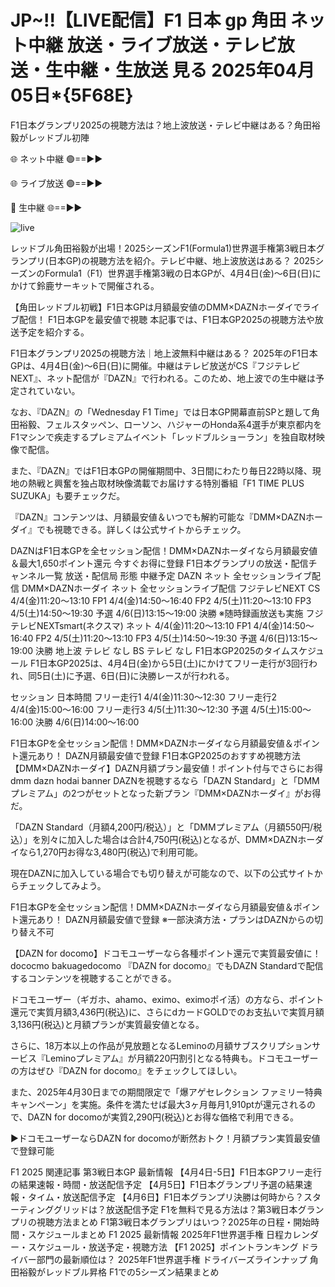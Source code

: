 # JP~!!【LIVE配信】F1 日本 gp 角田 ネット中継 放送・ライブ放送・テレビ放送・生中継・生放送 見る 2025年04月05日*{5F68E}

F1日本グランプリ2025の視聴方法は？地上波放送・テレビ中継はある？角田裕毅がレッドブル初陣

🌐 ネット中継 🟢==►►

🌐 ライブ放送 🟢==►►

🔴 生中継 🌐==►►

![live](https://camo.githubusercontent.com/8a4f000d20f83aca3bf7ec5f350d767afa0574a8a352519fd8cfa583a6f93a33/68747470733a2f2f692e696d6775722e636f6d2f644a486b345a712e676966)

レッドブル角田裕毅が出場！2025シーズンF1(Formula1)世界選手権第3戦日本グランプリ(日本GP)の視聴方法を紹介。テレビ中継、地上波放送はある？
2025シーズンのFormula1（F1）世界選手権第3戦の日本GPが、4月4日(金)～6日(日)にかけて鈴鹿サーキットで開催される。


【角田レッドブル初戦】F1日本GPは月額最安値のDMM×DAZNホーダイでライブ配信！
F1日本GPを最安値で視聴
本記事では、F1日本GP2025の視聴方法や放送予定を紹介する。

F1日本グランプリ2025の視聴方法｜地上波無料中継はある？
2025年のF1日本GPは、4月4日(金)～6日(日)に開催。中継はテレビ放送がCS『フジテレビNEXT』、ネット配信が『DAZN』で行われる。このため、地上波での生中継は予定されていない。

なお、『DAZN』の「Wednesday F1 Time」では日本GP開幕直前SPと題して角田裕毅、フェルスタッペン、ローソン、ハジャーのHonda系4選手が東京都内をF1マシンで疾走するプレミアムイベント「レッドブルショーラン」を独自取材映像で配信。

また、『DAZN』ではF1日本GPの開催期間中、3日間にわたり毎日22時以降、現地の熱戦と興奮を独占取材映像満載でお届けする特別番組「F1 TIME PLUS SUZUKA」も要チェックだ。

『DAZN』コンテンツは、月額最安値＆いつでも解約可能な『DMM×DAZNホーダイ』でも視聴できる。詳しくは公式サイトからチェック。


DAZNはF1日本GPを全セッション配信！DMM×DAZNホーダイなら月額最安値＆最大1,650ポイント還元
今すぐお得に登録
F1日本グランプリの放送・配信チャンネル一覧
放送・配信局	形態	中継予定
DAZN	ネット	全セッションライブ配信
DMM×DAZNホーダイ	ネット	全セッションライブ配信
フジテレビNEXT	CS	4/4(金)11:20～13:10 FP1
4/4(金)14:50～16:40 FP2
4/5(土)11:20～13:10 FP3
4/5(土)14:50～19:30 予選
4/6(日)13:15～19:00 決勝
※随時録画放送も実施
フジテレビNEXTsmart(ネクスマ)	ネット	4/4(金)11:20～13:10 FP1
4/4(金)14:50～16:40 FP2
4/5(土)11:20～13:10 FP3
4/5(土)14:50～19:30 予選
4/6(日)13:15～19:00 決勝
地上波	テレビ	なし
BS	テレビ	なし
F1日本GP2025のタイムスケジュール
F1日本GP2025は、4月4日(金)から5日(土)にかけてフリー走行が3回行われ、同5日(土)に予選、6日(日)に決勝レースが行われる。

セッション	日本時間
フリー走行1	4/4(金)11:30～12:30
フリー走行2	4/4(金)15:00～16:00
フリー走行3	4/5(土)11:30～12:30
予選	4/5(土)15:00～16:00
決勝	4/6(日)14:00～16:00

F1日本GPを全セッション配信！DMM×DAZNホーダイなら月額最安値＆ポイント還元あり！
DAZN月額最安値で登録
F1日本GP2025のおすすめ視聴方法
【DMM×DAZNホーダイ】DAZN月額プラン最安値！ポイント付与でさらにお得
dmm dazn hodai banner
DAZNを視聴するなら「DAZN Standard」と「DMMプレミアム」の2つがセットとなった新プラン『DMM×DAZNホーダイ』がお得だ。

「DAZN Standard（月額4,200円/税込）」と「DMMプレミアム（月額550円/税込）」を別々に加入した場合は合計4,750円(税込)となるが、DMM×DAZNホーダイなら1,270円お得な3,480円(税込)で利用可能。

現在DAZNに加入している場合でも切り替えが可能なので、以下の公式サイトからチェックしてみよう。


F1日本GPを全セッション配信！DMM×DAZNホーダイなら月額最安値＆ポイント還元あり！
DAZN月額最安値で登録
※一部決済方法・プランはDAZNからの切り替え不可

【DAZN for docomo】ドコモユーザーなら各種ポイント還元で実質最安値に！
dococmo bakuagedocomo
『DAZN for docomo』でもDAZN Standardで配信するコンテンツを視聴することができる。

ドコモユーザー（ギガホ、ahamo、eximo、eximoポイ活）の方なら、ポイント還元で実質月額3,436円(税込)に、さらにdカードGOLDでのお支払いで実質月額3,136円(税込)と月額プランが実質最安値となる。

さらに、18万本以上の作品が見放題となるLeminoの月額サブスクリプションサービス『Leminoプレミアム』が月額220円割引となる特典も。ドコモユーザーの方はぜひ『DAZN for docomo』をチェックしてほしい。

また、2025年4月30日までの期間限定で「爆アゲセレクション ファミリー特典 キャンペーン」を実施。条件を満たせば最大3ヶ月毎月1,910ptが還元されるので、DAZN for docomoが実質2,290円(税込)とお得な価格で利用できる。

▶ドコモユーザーならDAZN for docomoが断然おトク！月額プラン実質最安値で登録可能

F1 2025 関連記事
第3戦日本GP 最新情報
【4月4日-5日】F1日本GPフリー走行の結果速報・時間・放送配信予定
【4月5日】F1日本グランプリ予選の結果速報・タイム・放送配信予定
【4月6日】F1日本グランプリ決勝は何時から？スターティンググリッドは？放送配信予定
F1を無料で見る方法は？第3戦日本グランプリの視聴方法まとめ
F1第3戦日本グランプリはいつ？2025年の日程・開始時間・スケジュールまとめ
F1 2025 最新情報
2025年F1世界選手権 日程カレンダー・スケジュール・放送予定・視聴方法
【F1 2025】ポイントランキング ドライバー部門の最新順位は？
2025年F1世界選手権 ドライバーズラインナップ
角田裕毅がレッドブル昇格 F1での5シーズン結果まとめ